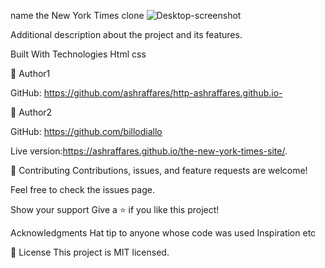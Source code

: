 name the New York Times clone
![Desktop-screenshot](https://user-images.githubusercontent.com/37639594/104622251-b31ded00-5699-11eb-804d-ea3ece386088.png)

Additional description about the project and its features.

Built With
Technologies Html css

👤 Author1

GitHub: https://github.com/ashraffares/http-ashraffares.github.io-

👤 Author2

GitHub: https://github.com/billodiallo


Live version:https://ashraffares.github.io/the-new-york-times-site/.

🤝 Contributing
Contributions, issues, and feature requests are welcome!

Feel free to check the issues page.

Show your support
Give a ⭐️ if you like this project!

Acknowledgments
Hat tip to anyone whose code was used
Inspiration
etc

📝 License
This project is MIT licensed.
